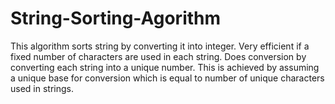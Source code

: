 # String-Sorting-Agorithm
This algorithm sorts string by converting it into integer. Very efficient if a fixed number of characters are  used in each string.
Does conversion by converting each string into a unique number. This is achieved by assuming a unique base for conversion which is equal to number of unique characters used in strings.
